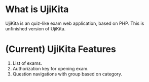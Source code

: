 <h1>What is UjiKita</h1>

UjiKita is an quiz-like exam web application, based on PHP. This is unfinished version of UjiKita.

<h1>(Current) UjiKita Features</h1>
<ol>
  <li>List of exams.</li>
  <li>Authorization key for opening exam.</li>
  <li>Question navigations with group based on category.</li>
</ol>
